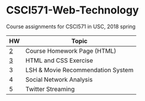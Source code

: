 # CSCI571-Web-Technology
Course assignments for CSCI571 in USC, 2018 spring

| HW | Topic |
| ----------- | ----- |
|      [2](CSCI571-Web-Technology/hw2/HW2_Description.pdf)      | Course Homework Page (HTML) |
|      [3](CSCI571-Web-Technology/hw3/HW3_Description.pdf)      | HTML and CSS Exercise |
|      3      | LSH & Movie Recommendation System | Python, Scala |
|      4      | Social Network Analysis | Python, Scala |
|      5      | Twitter Streaming | Python, Scala |
